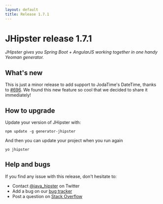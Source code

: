 ```yaml
---
layout: default
title: Release 1.7.1
---
```


JHipster release 1.7.1
==================

*JHipster gives you Spring Boot + AngularJS working together in one handy Yeoman generator.*

What's new
----------

This is just a minor release to add support to JodaTime's DateTime, thanks to [#696](https://github.com/jhipster/generator-jhipster/pull/696).
We found this new feature so cool that we decided to share it immediately!

How to upgrade
------------

Update your version of JHipster with:

```
npm update -g generator-jhipster
```

And then you can update your project when you run again

```
yo jhipster
```

Help and bugs
--------------

If you find any issue with this release, don't hesitate to:

- Contact [@java_hipster](https://twitter.com/java_hipster) on Twitter
- Add a bug on our [bug tracker](https://github.com/jhipster/generator-jhipster/issues?state=open)
- Post a question on [Stack Overflow](http://stackoverflow.com/tags/jhipster/info)
